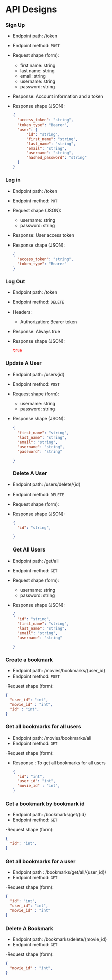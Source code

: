 # API Designs


### Sign Up
- Endpoint path: /token
- Endpoint method: `POST`

- Request shape (form):

  - first name: string
  - last name: string
  - email: string
  - username: string
  - password: string

- Response: Account information and a token
- Response shape (JSON):
  ```json
  {
    "access_token": "string",
    "token_type": "Bearer",
    "user": {
        "id": "string",
        "first_name": "string",
        "last_name": "string",
        "email": "string",
        "username": "string",
        "hashed_password": "string"
    }
  }
  ```

### Log in
- Endpoint path: /token
- Endpoint method: `PUT`

- Request shape (JSON):

  - username: string
  - password: string

- Response: User access token
- Response shape (JSON):
  ```json
  {
    "access_token": "string",
    "token_type": "Bearer"
  }
  ```

### Log Out
- Endpoint path: /token
- Endpoint method: `DELETE`

- Headers:

  - Authorization: Bearer token

- Response: Always true
- Response shape (JSON):
  ```json
  true

### Update A User
- Endpoint path: /users{id}
- Endpoint method: `POST`

- Request shape (form):

  - username: string
  - password: string

- Response shape (JSON):
  ```json
  {
    "first_name": "string",
    "last_name": "string",
    "email": "string",
    "username": "string",
    "password": "string"

  }
  ```

  ### Delete A User
- Endpoint path: /users/delete/{id}
- Endpoint method: `DELETE`

- Request shape (form):

- Response shape (JSON):
  ```json
  {
    "id": "string",

  }
  ```

  ### Get All Users
- Endpoint path: /get/all
- Endpoint method: `GET`

- Request shape (form):

  - username: string
  - password: string

- Response shape (JSON):
  ```json
  {
    "id": "string",
    "first_name": "string",
    "last_name": "string",
    "email": "string",
    "username": "string"

  }
  ```

### Create a bookmark
- Endpoint path: /movies/bookmarks/{user_id}
- Endpoint method: `POST`

-Request shape (form):
  ```json
  {
    "user_id": "int",
    "movie_id" : "int",
    "id" : "int",
  }
  ```

### Get all bookmarks for all users
- Endpoint path: /movies/bookmarks/all
- Endpoint method: `GET`

-Request shape (form):
- Response : To get all bookmarks for all users
  ```json
  {
    "id": "int",
    "user_id": "int",
    "movie_id" : "int",
  }
  ```

### Get a bookmark by bookmark id
- Endpoint path: /bookmarks/get/{id}
- Endpoint method: `GET`

-Request shape (form):
  ```json
  {
    "id": "int",
  }
  ```
### Get all bookmarks for a user
- Endpoint path : /bookmarks/get/all/{user_id}/
- Endpoint method: `GET`

-Request shape (form):
  ```json
  {
    "id": "int",
    "user_id": "int",
    "movie_id" : "int"
  }
  ```

### Delete A Bookmark
- Endpoint path: /bookmarks/delete/{movie_id}
- Endpoint method: `GET`

-Request shape (form):
  ```json
  {
    "movie_id" : "int",
  }
  ```
